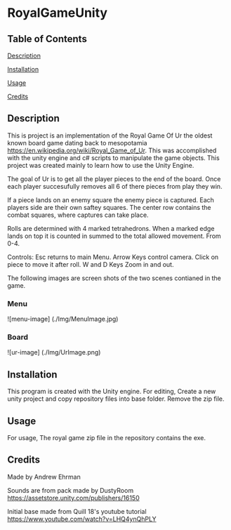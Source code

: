# RoyalGameUnity

## Table of Contents
[Description](#description)

[Installation](#installation)

[Usage](#usage)

[Credits](#credits)


## Description
This is project is an implementation of the Royal Game Of Ur the oldest known board game dating back to mesopotamia 
https://en.wikipedia.org/wiki/Royal_Game_of_Ur. This was accomplished with the unity engine and c# scripts to manipulate the game objects. This project was created mainly to learn how to use the Unity Engine.

The goal of Ur is to get all the player pieces to the end of the board.
Once each player succesufully removes all 6 of there pieces from play they win.

If a piece lands on an enemy square the enemy piece is captured. Each players side are their own saftey squares. The center row contains the combat squares, where captures can take place.

Rolls are determined with 4 marked tetrahedrons. When a marked edge lands on top it is counted in summed to the total allowed movement. From 0-4.

Controls:
Esc returns to main Menu.
Arrow Keys control camera.
Click on piece to move it after roll.
W and D Keys Zoom in and out.

The following images are screen shots of the two scenes contianed in the game.

### Menu
![menu-image] (./Img/MenuImage.jpg)
### Board
![ur-image] (./Img/UrImage.png)

## Installation
This program is created with the Unity engine. For editing, Create a new unity project and copy repository files into base folder. Remove the zip file.

## Usage
For usage, The royal game zip file in the repository contains the exe.

## Credits

Made by Andrew Ehrman

Sounds are from pack made by DustyRoom https://assetstore.unity.com/publishers/16150

Initial base made from Quill 18's youtube tutorial https://www.youtube.com/watch?v=LHQ4ynQhPLY

